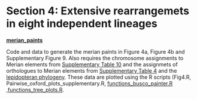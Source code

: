 # Section 4: Extensive rearrangemets in eight independent lineages

[**merian_paints**](<https://github.com/charlottewright/Chromosome_evolution_Lepidoptera_MS/tree/main/4_highly_rearranged_genomes/merian_paints>)

Code and data to generate the merian paints in Figure 4a, Figure 4b and Supplementary Figure 9.
Also requires the chromosome assignments to Merian elements from 
[Supplementary Table 10](<https://github.com/charlottewright/Chromosome_evolution_Lepidoptera_MS/blob/main/sup_tables/tableS10_chromosome_statistics.tsv>) and the assignmets of orthologues to Merian elements from [Supplementary Table 4](<https://github.com/charlottewright/Chromosome_evolution_Lepidoptera_MS/blob/main/sup_tables/TableS4_Merian_element_definitions.tsv>) and the 
[lepidopteran phylogeny](<https://github.com/charlottewright/Chromosome_evolution_Lepidoptera_MS/blob/main/1_genomes/phylogeny_210Leps_5Trichop.treefile>).
These data are plotted using the R scripts (Fig4.R, Pairwise_oxford_plots_supplementary.R, [functions_busco_painter.R](<https://github.com/charlottewright/Chromosome_evolution_Lepidoptera_MS/blob/main/2_merian_elements/functions_busco_painter.R>)
,[functions_tree_plots.R](<https://github.com/charlottewright/Chromosome_evolution_Lepidoptera_MS/blob/main/1_genomes/functions_tree_plots.R>). 
